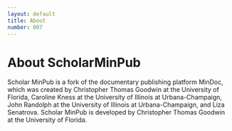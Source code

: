 ```yaml
---
layout: default
title: About
number: 007
---
```


# About ScholarMinPub

Scholar MinPub is a fork of the documentary publishing platform MinDoc, which was created by Christopher Thomas Goodwin at the University of Florida, Caroline Kness at the University of Illinois at Urbana-Champaign, John Randolph at the University of Illinois at Urbana-Champaign, and Liza Senatrova. Scholar MinPub is developed by Christopher Thomas Goodwin at the University of Florida.